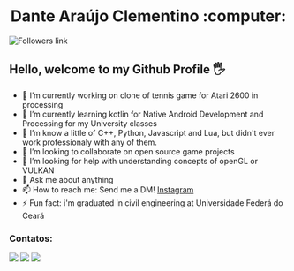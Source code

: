 <h1 align="center"> Dante Araújo Clementino :computer: </h1>

![Followers link](https://img.shields.io/github/followers/dantearaujo1?color=cyan&style=for-the-badge)

## Hello, welcome to my Github Profile 🖐️


- 🔭 I’m currently working on clone of tennis game for Atari 2600 in processing
- 🌱 I’m currently learning kotlin for Native Android Development and Processing for my University classes
- 🌱 I’m know a little of C++, Python, Javascript and Lua, but didn't ever work professionaly with any of them.
- 👯 I’m looking to collaborate on open source game projects
- 🤔 I’m looking for help with understanding concepts of openGL or VULKAN
- 💬 Ask me about anything
- 📫 How to reach me: Send me a DM! [Instagram](www.instagram.com/dantearaujo_)
- ⚡ Fun fact: i'm graduated in civil engineering at Universidade Federá do Ceará 

### Contatos:


<a href="https://instagram.com/dantearaujo_" target="_blank"><img src="https://img.shields.io/badge/-Instagram-%23E4405F?style=for-the-badge&logo=instagram&logoColor=white" target="_blank"></a>
<a href = "mailto:danteeng@hotmail.com"><img src="https://img.shields.io/badge/Gmail-D14836?style=for-the-badge&logo=gmail&logoColor=white" target="_blank"></a>
<a href="https://www.linkedin.com/in/dante-ara%C3%BAjo-a9bb26162" target="_blank"><img src="https://img.shields.io/badge/-LinkedIn-%230077B5?style=for-the-badge&logo=linkedin&logoColor=white" target="_blank"></a>   
</div>
